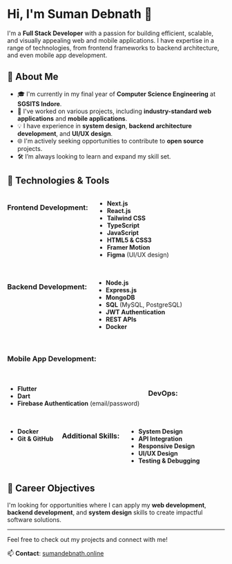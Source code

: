 # Hi, I'm Suman Debnath 👋

I'm a **Full Stack Developer** with a passion for building efficient, scalable, and visually appealing web and mobile applications. I have expertise in a range of technologies, from frontend frameworks to backend architecture, and even mobile app development.

## 🌟 About Me
- 🎓 I'm currently in my final year of **Computer Science Engineering** at **SGSITS Indore**.
- 💼 I've worked on various projects, including **industry-standard web applications** and **mobile applications**.
- 💡 I have experience in **system design**, **backend architecture development**, and **UI/UX design**.
- 🌐 I'm actively seeking opportunities to contribute to **open source** projects.
- 🛠️ I’m always looking to learn and expand my skill set.

## 🔧 Technologies & Tools

<div style="display: flex; flex-wrap: wrap; gap: 20px;">

### Frontend Development:
- **Next.js**
- **React.js**
- **Tailwind CSS**
- **TypeScript**
- **JavaScript**
- **HTML5 & CSS3**
- **Framer Motion**
- **Figma** (UI/UX design)

### Backend Development:
- **Node.js**
- **Express.js**
- **MongoDB**
- **SQL** (MySQL, PostgreSQL)
- **JWT Authentication**
- **REST APIs**
- **Docker**

### Mobile App Development:
- **Flutter**
- **Dart**
- **Firebase Authentication** (email/password)

### DevOps:
- **Docker**
- **Git & GitHub**

### Additional Skills:
- **System Design**
- **API Integration**
- **Responsive Design**
- **UI/UX Design**
- **Testing & Debugging**

</div>

## 💼 Career Objectives
I'm looking for opportunities where I can apply my **web development**, **backend development**, and **system design** skills to create impactful software solutions.

---

Feel free to check out my projects and connect with me!

📫 **Contact**: [sumandebnath.online](https://www.sumandebnath.online)

